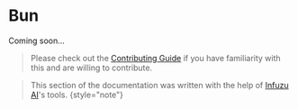 # Bun

Coming soon...

> Please check out the [Contributing Guide](Contributing.md) if you have familiarity with this and are willing to contribute.


> This section of the documentation was written with the help of [Infuzu AI](https://infuzu.com)'s tools.
{style="note"}
